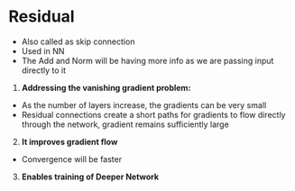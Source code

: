 # Residual

* Also called as skip connection
* Used in NN
* The Add and Norm will be having more info as we are passing input directly to it

1. **Addressing the vanishing gradient problem:**

* As the number of layers increase, the gradients can be very small
* Residual connections create a short paths for gradients to flow directly through the network, gradient remains sufficiently large

2. **It improves gradient flow**

* Convergence will be faster

3. **Enables training of Deeper Network**
